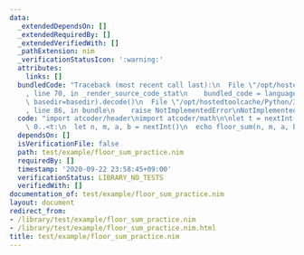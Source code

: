 ```yaml
---
data:
  _extendedDependsOn: []
  _extendedRequiredBy: []
  _extendedVerifiedWith: []
  _pathExtension: nim
  _verificationStatusIcon: ':warning:'
  attributes:
    links: []
  bundledCode: "Traceback (most recent call last):\n  File \"/opt/hostedtoolcache/Python/3.8.5/x64/lib/python3.8/site-packages/onlinejudge_verify/documentation/build.py\"\
    , line 70, in _render_source_code_stat\n    bundled_code = language.bundle(stat.path,\
    \ basedir=basedir).decode()\n  File \"/opt/hostedtoolcache/Python/3.8.5/x64/lib/python3.8/site-packages/onlinejudge_verify/languages/nim.py\"\
    , line 86, in bundle\n    raise NotImplementedError\nNotImplementedError\n"
  code: "import atcoder/header\nimport atcoder/math\n\nlet t = nextInt()\nfor i in\
    \ 0..<t:\n  let n, m, a, b = nextInt()\n  echo floor_sum(n, m, a, b)\n"
  dependsOn: []
  isVerificationFile: false
  path: test/example/floor_sum_practice.nim
  requiredBy: []
  timestamp: '2020-09-22 23:58:45+09:00'
  verificationStatus: LIBRARY_NO_TESTS
  verifiedWith: []
documentation_of: test/example/floor_sum_practice.nim
layout: document
redirect_from:
- /library/test/example/floor_sum_practice.nim
- /library/test/example/floor_sum_practice.nim.html
title: test/example/floor_sum_practice.nim
---
```

